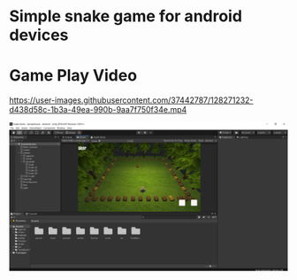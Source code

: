 # Simple snake game for android devices
# Game Play Video 


https://user-images.githubusercontent.com/37442787/128271232-d438d58c-1b3a-49ea-990b-9aa7f750f34e.mp4


![Alt Text](https://github.com/ramazantoy/SnakeGame/blob/main/SnakeGame.png)
